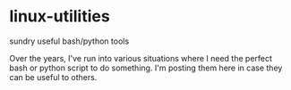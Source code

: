 # linux-utilities
sundry useful bash/python tools

Over the years, I've run into various situations where I need the perfect bash or python script to do something.  I'm posting them here in case they can be useful to others.
